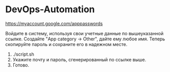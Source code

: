 # DevOps-Automation

https://myaccount.google.com/apppasswords

Войдите в систему, используя свои учетные данные по вышеуказанной ссылке.
Создайте "App category -> Other", дайте ему любое имя.
Теперь скопируйте пароль и сохраните его в надежном месте.

1. ./script.sh
2. Укажите почту и пароль, сгенерированный по ссылке выше.
3. Готово.
